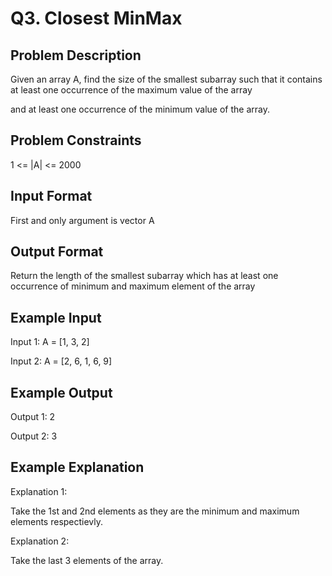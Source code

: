 # Q3. Closest MinMax
## Problem Description
Given an array A, find the size of the smallest subarray such that it contains at least one occurrence of the maximum value of the array

and at least one occurrence of the minimum value of the array.



## Problem Constraints
1 <= |A| <= 2000



## Input Format
First and only argument is vector A



## Output Format
Return the length of the smallest subarray which has at least one occurrence of minimum and maximum element of the array



## Example Input
Input 1: A = [1, 3, 2]

Input 2: A = [2, 6, 1, 6, 9]


## Example Output
Output 1: 2

Output 2: 3


## Example Explanation
Explanation 1:

 Take the 1st and 2nd elements as they are the minimum and maximum elements respectievly.

Explanation 2:

 Take the last 3 elements of the array.
